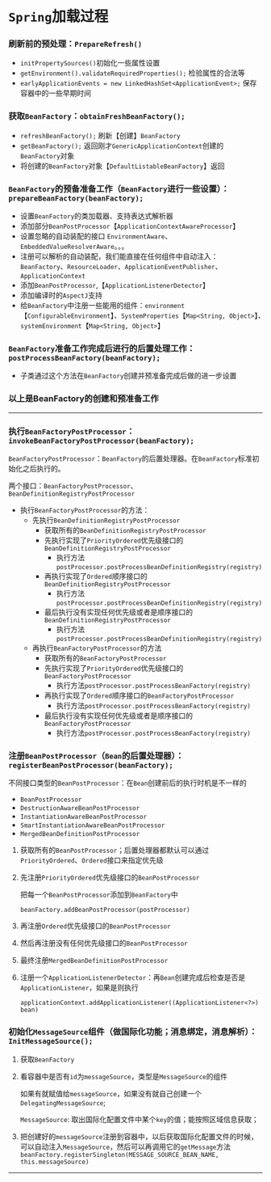 # `Spring`加载过程

### 刷新前的预处理：`PrepareRefresh()`

- `initPropertySources()`初始化一些属性设置
- `getEnvironment().validateRequiredProperties();` 检验属性的合法等
- `earlyApplicationEvents = new LinkedHashSet<ApplicationEvent>;` 保存容器中的一些早期时间

### 获取`BeanFactory`：`obtainFreshBeanFactory();`

- `refreshBeanFactory();` 刷新【创建】`BeanFactory`
- `getBeanFactory();` 返回刚才`GenericApplicationContext`创建的`BeanFactory`对象
- 将创建的`BeanFactory`对象【`DefaultListableBeanFactory`】返回

### `BeanFactory`的预备准备工作（`BeanFactory`进行一些设置）：`prepareBeanFactory(beanFactory);`

- 设置`BeanFactory`的类加载器、支持表达式解析器
- 添加部分`BeanPostProcessor`【`ApplicationContextAwareProcessor`】
- 设置忽略的自动装配的接口 `EnvironmentAware`、`EmbeddedValueResolverAware`。。。
- 注册可以解析的自动装配，我们能直接在任何组件中自动注入：`BeanFactory`、`ResourceLoader`、`ApplicationEventPublisher`、`ApplicationContext`
- 添加`BeanPostProcessor`,【`ApplicationListenerDetector`】
- 添加编译时的`AspectJ`支持
- 给`BeanFactory`中注册一些能用的组件：`environment`【`ConfigurableEnvironment`】、`SystemProperties`【`Map<String, Object>`】、　　              `systemEnvironment`【`Map<String, Object>`】

### `BeanFactory`准备工作完成后进行的后置处理工作：`postProcessBeanFactory(beanFactory);`

- 子类通过这个方法在`BeanFactory`创建并预准备完成后做的进一步设置

### 以上是BeanFactory的创建和预准备工作

----

### 执行`BeanFactoryPostProcessor`：`invokeBeanFactoryPostProcessor(beanFactory);`

`BeanFactoryPostProcessor`：`BeanFactory`的后置处理器。在`BeanFactory`标准初始化之后执行的。

两个接口：`BeanFactoryPostProcessor`、`BeanDefinitionRegistryPostProcessor`

- 执行`BeanFactoryPostProcessor`的方法：
  - 先执行`BeanDefinitionRegistryPostProcessor` 
    - 获取所有的`BeanDefinitionRegistryPostProcessor`
    - 先执行实现了`PriorityOrdered`优先级接口的`BeanDefinitionRegistryPostProcessor`
      - 执行方法`postProcessor.postProcessBeanDefinitionRegistry(registry)`
    - 再执行实现了`Ordered`顺序接口的`BeanDefinitionRegistryPostProcessor`
      - 执行方法`postProcessor.postProcessBeanDefinitionRegistry(registry)`
    - 最后执行没有实现任何优先级或者是顺序接口的`BeanDefinitionRegistryPostProcessor`
      - 执行方法`postProcessor.postProcessBeanDefinitionRegistry(registry)`
  - 再执行`BeanFactoryPostProcessor`的方法
    - 获取所有的`BeanFactoryPostProcessor`
    - 先执行实现了`PriorityOrdered`优先级接口的`BeanFactoryPostProcessor`
      - 执行方法`postProcessor.postProcessBeanFactory(registry)`
    - 再执行实现了`Ordered`顺序接口的`BeanFactoryPostProcessor`
      - 执行方法`postProcessor.postProcessBeanFactory(registry)`
    - 最后执行没有实现任何优先级或者是顺序接口的`BeanFactoryPostProcessor`
      - 执行方法`postProcessor.postProcessBeanFactory(registry)`

### 注册`BeanPostProcessor`（`Bean`的后置处理器）：`registerBeanPostProcessor(beanFactory);`
   
不同接口类型的`BeanPostProcessor`：在`Bean`创建前后的执行时机是不一样的

- `BeanPostProcessor`
- `DestructionAwareBeanPostProcessor`
- `InstantiationAwareBeanPostProcessor`
- `SmartInstantiationAwareBeanPostProcessor`
- `MergedBeanDefinitionPostProcessor`

1) 获取所有的`BeanPostProcessor`；后置处理器都默认可以通过`PriorityOrdered`、`Ordered`接口来指定优先级

2) 先注册`PriorityOrdered`优先级接口的`BeanPostProcessor`

   把每一个`BeanPostProcessor`添加到`BeanFactory`中
   
   `beanFactory.addBeanPostProcessor(postProcessor)`

3) 再注册`Ordered`优先级接口的`BeanPostProcessor`

4) 然后再注册没有任何优先级接口的`BeanPostProcessor`

5) 最终注册`MergedBeanDefinitionPostProcessor`

6) 注册一个`ApplicationListenerDetector`：再`Bean`创建完成后检查是否是`ApplicationListener`，如果是则执行

   `applicationContext.addApplicationListener((ApplicationListener<?>) bean)`

### 初始化`MessageSource`组件（做国际化功能；消息绑定，消息解析）：`InitMessageSource();`

1) 获取`BeanFactory`

2) 看容器中是否有`id`为`messageSource`，类型是`MessageSource`的组件

   如果有就赋值给`messageSource`，如果没有就自己创建一个`DelegatingMessageSource`;
   
   `MessageSource`: 取出国际化配置文件中某个`key`的值；能按照区域信息获取；

3) 把创建好的`messageSource`注册到容器中，以后获取国际化配置文件的时候，可以自动注入`MessageSource`，然后可以再调用它的`getMessage`方法　　　　
   `beanFactory.registerSingleton(MESSAGE_SOURCE_BEAN_NAME, this.messageSource)`






----
